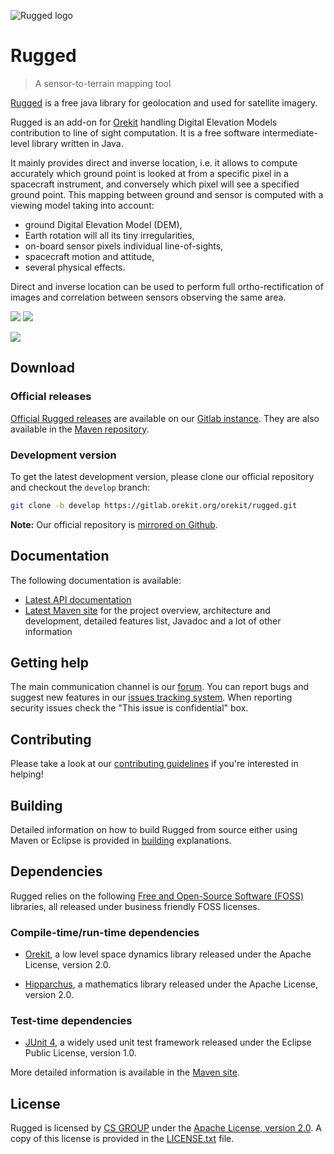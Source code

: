 ![Rugged logo](https://www.orekit.org/rugged/img/rugged-logo-small.jpg)

# Rugged

> A sensor-to-terrain mapping tool

[Rugged](https://www.orekit.org/rugged/  "Rugged homepage") is a free java
library for geolocation and used for satellite imagery.

Rugged is an add-on for [Orekit](https://www.orekit.org/ "Orekit homepage")
handling Digital Elevation Models contribution to line of sight computation. It
is a free software intermediate-level library written in Java.

It mainly provides direct and inverse location, i.e. it allows to compute
accurately which ground point is looked at from a specific pixel in a spacecraft
instrument, and conversely which pixel will see a specified ground point. This
mapping between ground and sensor is computed with a viewing model taking into
account:
* ground Digital Elevation Model (DEM),
* Earth rotation will all its tiny irregularities,
* on-board sensor pixels individual line-of-sights,
* spacecraft motion and attitude,
* several physical effects.

Direct and inverse location can be used to perform full ortho-rectification of
images and correlation between sensors observing the same area.

[![](https://img.shields.io/:license-apache-blue.svg)](https://www.apache.org/licenses/LICENSE-2.0.html)
[![](https://sonar.orekit.org/api/project_badges/measure?project=orekit%3Arugged&metric=alert_status)](https://sonar.orekit.org/dashboard?id=orekit%3Arugged)

[![](https://sonar.orekit.org/api/project_badges/measure?project=orekit%3Arugged&metric=coverage)](https://sonar.orekit.org/component_measures?id=orekit%3Arugged&metric=coverage&view=treemap)

## Download

### Official releases

[Official Rugged releases](https://gitlab.orekit.org/orekit/rugged/-/releases)
are available on our [Gitlab instance](https://gitlab.orekit.org/orekit/rugged).
They are also available in the
[Maven repository](https://mvnrepository.com/artifact/org.orekit/rugged).

### Development version

To get the latest development version, please clone our official repository
and checkout the `develop` branch:

```bash
git clone -b develop https://gitlab.orekit.org/orekit/rugged.git
```
__Note:__ Our official repository is
[mirrored on Github](https://github.com/CS-SI/Rugged).

## Documentation

The following documentation is available:

* [Latest API documentation](https://www.orekit.org/site-rugged-development/apidocs/index.html)
* [Latest Maven site](https://www.orekit.org/site-rugged-development/) for the project overview, architecture and development,
  detailed features list, Javadoc and a lot of other information

## Getting help

The main communication channel is our [forum](https://forum.orekit.org/). You
can report bugs and suggest new features in our
[issues tracking system](https://gitlab.orekit.org/orekit/rugged/-/issues). When
reporting security issues check the "This issue is confidential" box.

## Contributing

Please take a look at our
[contributing guidelines](https://www.orekit.org/site-rugged-development/contributing.html)
if you're interested in helping!

## Building

Detailed information on how to build Rugged from source either using Maven or
Eclipse is provided in
[building](https://www.orekit.org/site-rugged-development/building.html) explanations.

## Dependencies

Rugged relies on the following
[Free and Open-Source Software (FOSS)](https://en.wikipedia.org/wiki/Free_and_open-source_software) libraries,
all released under business friendly FOSS licenses.

### Compile-time/run-time dependencies

* [Orekit](https://www.orekit.org/), a low level space dynamics library released
  under the Apache License, version 2.0.

* [Hipparchus](https://hipparchus.org/), a mathematics library released under
  the Apache License, version 2.0.

### Test-time dependencies

* [JUnit 4](https://www.junit.org/), a widely used unit test framework
  released under the Eclipse Public License, version 1.0.

More detailed information is available in the
[Maven site](https://www.orekit.org/site-rugged-development/dependencies.html).

## License

Rugged is licensed by [CS GROUP](https://www.cs-soprasteria.com/en/) under
the [Apache License, version 2.0](https://www.apache.org/licenses/LICENSE-2.0.html).
A copy of this license is provided in the [LICENSE.txt](LICENSE.txt) file.
